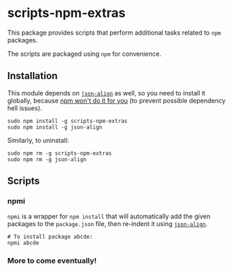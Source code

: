 # scripts-npm-extras

This package provides scripts that perform additional tasks related to `npm`
packages.

The scripts are packaged using `npm` for convenience.

## Installation

This module depends on [`json-align`](https://github.com/nylen/node-json-align)
as well, so you need to install it globally, because
[npm won't do it for you](https://github.com/isaacs/npm/issues/2949#issuecomment-11408461)
(to prevent possible dependency hell issues).

    sudo npm install -g scripts-npm-extras
    sudo npm install -g json-align

Similarly, to uninstall:

    sudo npm rm -g scripts-npm-extras
    sudo npm rm -g json-align

## Scripts

### npmi

`npmi` is a wrapper for `npm install` that will automatically add the given
packages to the `package.json` file, then re-indent it using
[`json-align`](https://github.com/nylen/node-json-align).

    # To install package abcde:
    npmi abcde

### More to come eventually!
